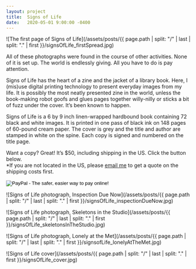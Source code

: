 ```yaml
---
layout: project
title:  Signs of Life
date:   2020-05-01 9:00:00 -0400
---
```



![The first page of Signs of Life](/assets/posts/{{ page.path | split: "/" | last | split: "." | first }}/signsOfLife_firstSpread.jpg)

All of these photographs were found in the course of other activities. None of it is set up. The world is endlessly giving. All you have to do is pay attention. 

Signs of Life has the heart of a zine and the jacket of a library book. Here, I (mis)use digital printing technology to present everyday images from my life. It is possibly the most neatly presented zine in the world, unless the book-making robot goofs and glues pages together willy-nilly or sticks a bit of fuzz under the cover. It’s been known to happen.

Signs of Life is a 6 by 9 inch linen-wrapped hardbound book containing 72 black and white images. It is printed in one pass of black ink on 148 pages of 60-pound cream paper. The cover is grey and the title and author are stamped in white on the spine. Each copy is signed and numbered on the title page.

Want a copy? Great! It’s $50, including shipping in the US. Click the button below.  
\*If you are not located in the US, please [email me](mailto:tim@hellothisistim.com) to get a quote on the shipping costs first.

<form action="https://www.paypal.com/cgi-bin/webscr" method="post" target="_top">
<input type="hidden" name="cmd" value="_s-xclick">
<input type="hidden" name="hosted_button_id" value="U682D9BAGBXJ6">
<input type="image" src="https://www.paypalobjects.com/en_US/i/btn/btn_buynow_SM.gif" border="0" name="submit" alt="PayPal - The safer, easier way to pay online!">
<img alt="This gif is used by PayPal" border="0" src="https://www.paypalobjects.com/en_US/i/scr/pixel.gif" width="1" height="1">
</form>


![Signs of Life photograph, Inspection Due Now](/assets/posts/{{ page.path | split: "/" | last | split: "." | first }}/signsOfLife_inspectionDueNow.jpg)

![Signs of Life photograph, Skeletons in the Studio](/assets/posts/{{ page.path | split: "/" | last | split: "." | first }}/signsOfLife_skeletonsInTheStudio.jpg)

![Signs of Life photograph, Lonely at the Met](/assets/posts/{{ page.path | split: "/" | last | split: "." | first }}/signsofLife_lonelyAtTheMet.jpg)

![Signs of Life cover](/assets/posts/{{ page.path | split: "/" | last | split: "." | first }}/signsOfLife_cover.jpg)


